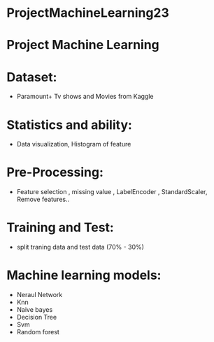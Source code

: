 # ProjectMachineLearning23
# Project Machine Learning 
# Dataset: 
- Paramount+ Tv shows and Movies from Kaggle
# Statistics and ability:
- Data visualization, Histogram of feature
# Pre-Processing:
- Feature selection , missing value , LabelEncoder , StandardScaler, Remove features..
# Training and Test:
- split traning data and test data (70% - 30%)
# Machine learning models:
- Neraul Network
- Knn
- Naive bayes
- Decision Tree
- Svm
- Random forest
